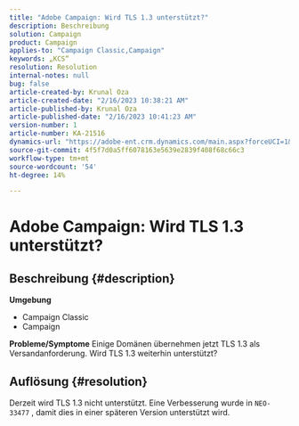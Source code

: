 ```yaml
---
title: "Adobe Campaign: Wird TLS 1.3 unterstützt?"
description: Beschreibung
solution: Campaign
product: Campaign
applies-to: "Campaign Classic,Campaign"
keywords: „KCS“
resolution: Resolution
internal-notes: null
bug: false
article-created-by: Krunal Oza
article-created-date: "2/16/2023 10:38:21 AM"
article-published-by: Krunal Oza
article-published-date: "2/16/2023 10:41:23 AM"
version-number: 1
article-number: KA-21516
dynamics-url: "https://adobe-ent.crm.dynamics.com/main.aspx?forceUCI=1&pagetype=entityrecord&etn=knowledgearticle&id=12b1b402-e6ad-ed11-aad1-6045bd006793"
source-git-commit: 4f5f7d0a5ff6078163e5639e2839f408f68c66c3
workflow-type: tm+mt
source-wordcount: '54'
ht-degree: 14%

---
```


# Adobe Campaign: Wird TLS 1.3 unterstützt?

## Beschreibung {#description}

<b>Umgebung</b>
- Campaign Classic
- Campaign



<b>Probleme/Symptome</b>
Einige Domänen übernehmen jetzt TLS 1.3 als Versandanforderung. Wird TLS 1.3 weiterhin unterstützt?


## Auflösung {#resolution}


Derzeit wird TLS 1.3 nicht unterstützt. Eine Verbesserung wurde in `NEO-33477` , damit dies in einer späteren Version unterstützt wird.
